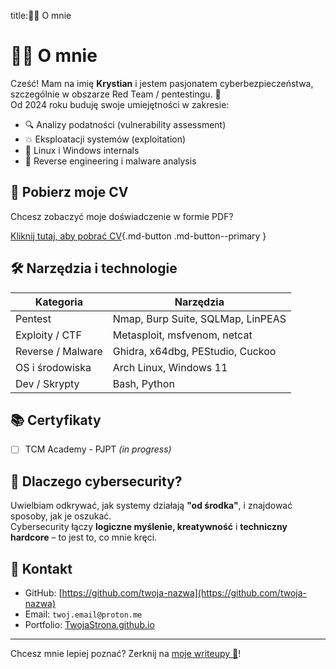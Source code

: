title:👨‍💻 O mnie

# 👨‍💻 O mnie

Cześć! Mam na imię **Krystian** i jestem pasjonatem cyberbezpieczeństwa, szczególnie w obszarze Red Team / pentestingu. 👾  
Od 2024 roku buduję swoje umiejętności w zakresie:

- 🔍 Analizy podatności (vulnerability assessment)
- 💥 Eksploatacji systemów (exploitation)
- 🐧 Linux i Windows internals
- 🧠 Reverse engineering i malware analysis

## 📄 Pobierz moje CV

Chcesz zobaczyć moje doświadczenie w formie PDF?

[Kliknij tutaj, aby pobrać CV](cv.pdf){.md-button .md-button--primary }

## 🛠️ Narzędzia i technologie

| Kategoria         | Narzędzia                              |
|------------------|----------------------------------------|
| Pentest           | Nmap, Burp Suite, SQLMap, LinPEAS      |
| Exploity / CTF    | Metasploit, msfvenom, netcat           |
| Reverse / Malware | Ghidra, x64dbg, PEStudio, Cuckoo       |
| OS i środowiska   | Arch Linux, Windows 11    |
| Dev / Skrypty     | Bash, Python                 |

## 📚 Certyfikaty

- [ ] TCM Academy - PJPT *(in progress)*

## 🚀 Dlaczego cybersecurity?

Uwielbiam odkrywać, jak systemy działają **"od środka"**, i znajdować sposoby, jak je oszukać.  
Cybersecurity łączy **logiczne myślenie, kreatywność** i **techniczny hardcore** – to jest to, co mnie kręci.

## 🔗 Kontakt

- GitHub: [https://github.com/twoja-nazwa](https://github.com/twoja-nazwa)
- Email: `twoj.email@proton.me`
- Portfolio: [TwojaStrona.github.io](https://twojastrona.github.io)

---

Chcesz mnie lepiej poznać? Zerknij na [moje writeupy 📓](../writeups/index.md)!
